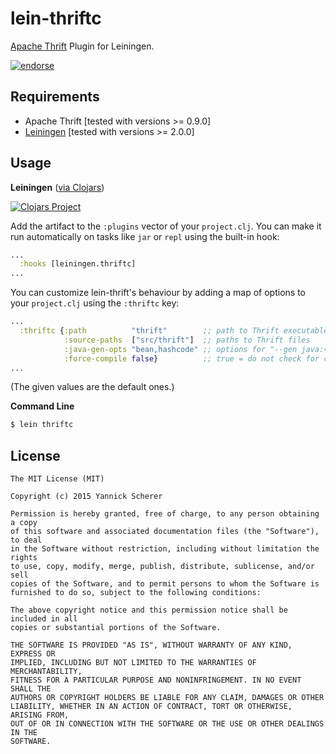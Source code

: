 # lein-thriftc

[Apache Thrift](http://thrift.apache.org/) Plugin for Leiningen.

[![endorse](https://api.coderwall.com/xsc/endorsecount.png)](https://coderwall.com/xsc)

## Requirements

- Apache Thrift [tested with versions >= 0.9.0]
- [Leiningen](https://github.com/technomancy/leiningen) [tested with versions >= 2.0.0]

## Usage

__Leiningen__ ([via Clojars](https://clojars.org/lein-thriftc))

[![Clojars Project](http://clojars.org/lein-thriftc/latest-version.svg)](http://clojars.org/lein-thriftc)

Add the artifact to the `:plugins` vector of your `project.clj`. You can make it run automatically on
tasks like `jar` or `repl` using the built-in hook:

```clojure
...
  :hooks [leiningen.thriftc]
...
```

You can customize lein-thrift's behaviour by adding a map of options to your `project.clj` using the
`:thriftc` key:

```clojure
...
  :thriftc {:path          "thrift"        ;; path to Thrift executable
            :source-paths  ["src/thrift"]  ;; paths to Thrift files
            :java-gen-opts "bean,hashcode" ;; options for "--gen java:<options>"
            :force-compile false}          ;; true = do not check for changes
...
```

(The given values are the default ones.)

__Command Line__

```bash
$ lein thriftc
```

## License

```
The MIT License (MIT)

Copyright (c) 2015 Yannick Scherer

Permission is hereby granted, free of charge, to any person obtaining a copy
of this software and associated documentation files (the "Software"), to deal
in the Software without restriction, including without limitation the rights
to use, copy, modify, merge, publish, distribute, sublicense, and/or sell
copies of the Software, and to permit persons to whom the Software is
furnished to do so, subject to the following conditions:

The above copyright notice and this permission notice shall be included in all
copies or substantial portions of the Software.

THE SOFTWARE IS PROVIDED "AS IS", WITHOUT WARRANTY OF ANY KIND, EXPRESS OR
IMPLIED, INCLUDING BUT NOT LIMITED TO THE WARRANTIES OF MERCHANTABILITY,
FITNESS FOR A PARTICULAR PURPOSE AND NONINFRINGEMENT. IN NO EVENT SHALL THE
AUTHORS OR COPYRIGHT HOLDERS BE LIABLE FOR ANY CLAIM, DAMAGES OR OTHER
LIABILITY, WHETHER IN AN ACTION OF CONTRACT, TORT OR OTHERWISE, ARISING FROM,
OUT OF OR IN CONNECTION WITH THE SOFTWARE OR THE USE OR OTHER DEALINGS IN THE
SOFTWARE.
```
